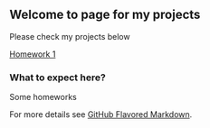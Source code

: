 ## Welcome to page for my projects

Please check my projects below

[Homework 1](https://bu-ie-582.github.io/fall-23-SrcAld/IE582_Homework1_Stocks.html)

### What to expect here?

Some homeworks



For more details see [GitHub Flavored Markdown](https://guides.github.com/features/mastering-markdown/).

